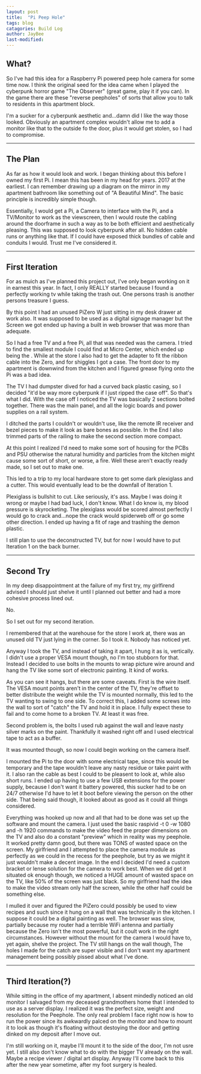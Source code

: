 ```yaml
---
layout: post
title:  "Pi Peep Hole"
tags: blog
catagories: Build Log
author: JayBee
last-modified:
---
```

## What?
So I've had this idea for a Raspberry Pi powered peep hole camera for some time now. I think the original seed for the idea came when I played the cyberpunk horror game "The Observer" (great game, play it if you can). In the game there are these "reverse peepholes" of sorts that allow you to talk to residents in this apartment block.
<!-- insert pic of Observer peepholes here -->
I'm a sucker for a cyberpunk aesthetic and...damn did I like the way those looked. Obviously an apartment complex wouldn't allow me to add a monitor like that to the outside fo the door, plus it would get stolen, so I had to compromise.

--------------------------------------------------------------------------------------------------------------------------------------------------------------------------------------

## The Plan
As far as how it would look and work. I began thinking about this before I owned my first Pi. I mean this has been in my head for years. 2017 at the earliest. I can remember drawing up a diagram on the mirror in my apartment bathroom like something out of "A Beautiful Mind". The basic principle is incredibly simple though.

Essentially, I would get a Pi, a Camera to interface with the Pi, and a TV/Monitor to work as the viewscreen, then I would route the cabling around the doorframe in such a way as to be both efficient and aesthetically pleasing. This was supposed to look cyberpunk after all. No hidden cable runs or anything like that. If I could have exposed thick bundles of cable and conduits I would. Trust me I've considered it.

--------------------------------------------------------------------------------------------------------------------------------------------------------------------------------------

## First Iteration
For as muich as I've planned this project out, I've only began working on it in earnest this year. In fact, I only REALLY started because I found a perfectly working tv while taking the trash out. 
One persons trash is another persons treasure I guess.

By this point I had an unused PiZero W just sitting in my desk drawer at work also. It was supposed to be used as a digital signage manager but the Screen we got ended up having a built in web browser that was more than adequate.

So I had a free TV and a free Pi, all that was needed was the camera. I tried to find the smallest module I could find at Micro Center, which ended up being the <!-- find the model number for the camera and put it here -->. While at the store I also had to get the adapter to fit the ribbon cable into the Zero, and for shiggles I got a case. The front door to my apartment is downwind from the kitchen and I figured grease flying onto the Pi was a bad idea.

The TV I had dumpster dived for had a curved back plastic casing, so I decided "it'd be way more cyberpunk if I just ripped the case off". So that's what I did. With the case off I noticed the TV was basically 2 sections bolted together. There was the main panel, and all the logic boards and power supplies on a rail system.
<!-- Insert Pics of the TV disassembled -->
I ditched the parts I couldn't or wouldn't use, like the remote IR receiver and bezel pieces to make it look as bare bones as possible. In the End I also trimmed parts of the railing to make the second section more compact.

At this point I realized I'd need to make some sort of housing for the PCBs and PSU otherwise the natural humidity and particles from the kitchen might cause some sort of short, or worse, a fire. Well these aren't exactly ready made, so I set out to make one.

This led to a trip to my local hardware store to get some dark plexiglass and a cutter. This would eventually lead to be the downfall of Iteration 1.

Plexiglass is bullshit to cut. Like seriously, it's ass. Maybe I was doing it wrong or maybe I had bad luck, I don't know. What I do know is, my blood pressure is skyrocketing. The plexiglass would be scored almost perfectly I would go to crack and...nope the crack would spiderweb off or go some other direction. I ended up having a fit of rage and trashing the demon plastic.

I still plan to use the deconstructed TV, but for now I would have to put Iteration 1 on the back burner.
 
--------------------------------------------------------------------------------------------------------------------------------------------------------------------------------------

## Second Try
In my deep disappointment at the failure of my first try, my girlfirend advised I should just shelve it until I planned out better and had a more cohesive process lined out. 

No.

So I set out for my second iteration. 

I remembered that at the warehouse for the store I work at, there was an unused old TV just lying in the corner. So I took it. Nobody has noticed yet.

Anyway I took the TV, and instead of taking it apart, I hung it as is, vertically. I didn't use a proper VESA mount though, no I'm too stubborn for that. Instead I decided to use bolts in the mounts to wrap picture wire around and hang the TV like some sort of electronic painting. It kind of works.
<!-- insert pic of the hanging tv -->
As you can see it hangs, but there are some caveats. First is the wire itself. The VESA mount points aren't in the center of the TV, they're offset to better distribute the weight while the TV is mounted normally, this led to the TV wanting to swing to one side. To correct this, I added some screws into the wall to sort of "catch" the TV and hold it in place. I fully expect these to fail and to come home to a broken TV. At least it was free.

Second problem is, the bolts I used rub against the wall and leave nasty silver marks on the paint. Thankfully it washed right off and I used electrical tape to act as a buffer. 

It was mounted though, so now I could begin working on the camera itself.

I mounted the Pi to the door with some electrical tape, since this would be temporary and the tape wouldn't leave any nasty residue or take paint with it. I also ran the cable as best I could to be pleasent to look at, while also short runs. I ended up having to use a few USB extensions for the power supply, because I don't want it battery powered, this sucker had to be on 24/7 otherwise I'd have to let it boot before viewing the person on the other side. That being said though, it looked about as good as it could all things considered. 

Everything was hooked up now and all that had to be done was set up the software and mount the camera. I just used the basic raspivid -t 0 -w 1080 and -h 1920 commands to make the video feed the proper dimensions on the TV and also do a constant "preview" which in reality was my peephole. It worked pretty damn good, but there was TONS of wasted space on the screen. My girlfriend and I attempted to place the camera module as perfectly as we could in the recess for the peephole, but try as we might it just wouldn't make a decent image. In the end I decided I'd need a custom bracket or lense solution for the camera to work best. When we did get it situated ok enough though, we noticed a HUGE amount of wasted space on the TV, like 50% of the screen was just black. So my girlfriend had the idea to make the video stream only half the screen, while the other half could be something else.

I mulled it over and figured the PiZero could possibly be used to view recipes and such since it hung on a wall that was technically in the kitchen. I suppose it could be a digital painting as well. The browser was slow, partially because my router had a terrible WiFi antenna and partially because the Zero isn't the most powerful, but it coult work in the right circumstances. However without the mount for the camera I would have to, yet again, shelve the project. The TV still hangs on the wall though, The holes I made for the catch are super visible and I don't want my apartment management being possibly pissed about what I've done.

--------------------------------------------------------------------------------------------------------------------------------------------------------------------------------------

## Third Iteration(?)
While sitting in the office of my apartment, I absent mindedly noticed an old monitor I salvaged from my deceased grandmothers home that I intended to use as a server display. I realized it was the perfect size, weight and resolution for the Peephole. The only real problem I face right now is how to run the power since its awkwardly palced on the monitor and how to mount it to look as though it's floating without destoying the door and getting dinked on my deposit after I move out.

I'm still working on it, maybe I'll mount it to the side of the door, I'm not usre yet. I still also don't know what to do with the bigger TV already on the wall. Maybe a recipe viewer / digital art display. Anyway I'll come back to this after the new year sometime, after my foot surgery is healed.